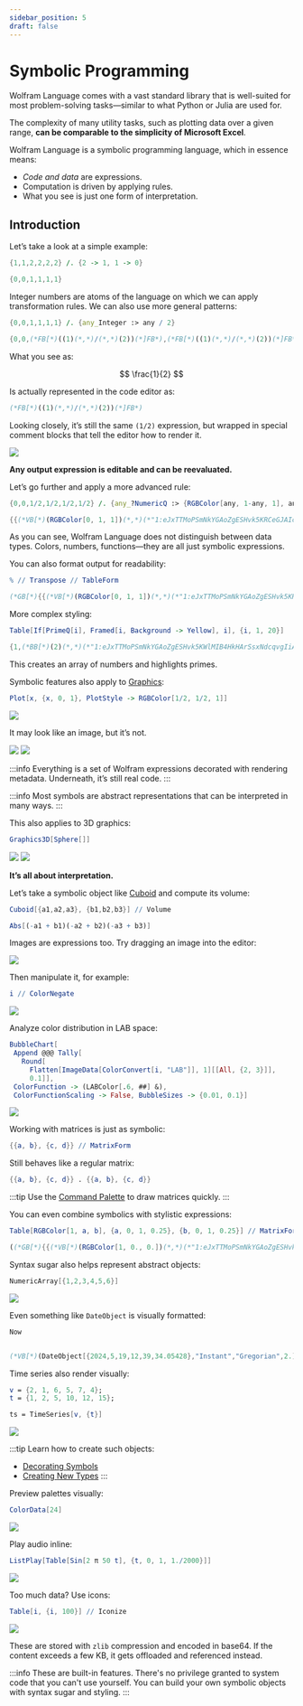 ```yaml
---
sidebar_position: 5
draft: false
---
```

# Symbolic Programming

Wolfram Language comes with a vast standard library that is well-suited for most problem-solving tasks—similar to what Python or Julia are used for.

The complexity of many utility tasks, such as plotting data over a given range, __can be comparable to the simplicity of Microsoft Excel__.

Wolfram Language is a symbolic programming language, which in essence means:
- *Code and data* are expressions.
- Computation is driven by applying rules.
- What you see is just one form of interpretation.

## Introduction
Let’s take a look at a simple example:

```mathematica @
{1,1,2,2,2,2} /. {2 -> 1, 1 -> 0}
```

```mathematica @
{0,0,1,1,1,1}
```

Integer numbers are atoms of the language on which we can apply transformation rules. We can also use more general patterns:

```mathematica @
{0,0,1,1,1,1} /. {any_Integer :> any / 2}
```

```mathematica @
{0,0,(*FB[*)((1)(*,*)/(*,*)(2))(*]FB*),(*FB[*)((1)(*,*)/(*,*)(2))(*]FB*),(*FB[*)((1)(*,*)/(*,*)(2))(*]FB*),(*FB[*)((1)(*,*)/(*,*)(2))(*]FB*)}
```

What you see as:

$$
\frac{1}{2}
$$

Is actually represented in the code editor as:

```mathematica title="raw text"
(*FB[*)((1)(*,*)/(*,*)(2))(*]FB*)
```

Looking closely, it’s still the same `(1/2)` expression, but wrapped in special comment blocks that tell the editor how to render it.

![](./../GIF%20speed%20changer%20(1).gif)

__Any output expression is editable and can be reevaluated.__

Let’s go further and apply a more advanced rule:

```mathematica @
{0,0,1/2,1/2,1/2,1/2} /. {any_?NumericQ :> {RGBColor[any, 1-any, 1], any} }
```

```mathematica @
{{(*VB[*)(RGBColor[0, 1, 1])(*,*)(*"1:eJxTTMoPSmNkYGAoZgESHvk5KRCeGJAIcndyzs/JLwouTyxJzghJzS3ISSxJTWMGyXMgyRcxQAGU8cEezgAAAxwUjA=="*)(*]VB*),0},{(*VB[*)(RGBColor[0, 1, 1])(*,*)(*"1:eJxTTMoPSmNkYGAoZgESHvk5KRCeGJAIcndyzs/JLwouTyxJzghJzS3ISSxJTWMGyXMgyRcxQAGU8cEezgAAAxwUjA=="*)(*]VB*),0},{(*VB[*)(RGBColor[1/2, 1/2, 1])(*,*)(*"1:eJxTTMoPSmNkYGAoZgESHvk5KRCeGJAIcndyzs/JLwouTyxJzghJzS3ISSxJTWMGyXMgyRcxgMEDe3TGB3sAGJkVmw=="*)(*]VB*),(*FB[*)((1)(*,*)/(*,*)(2))(*]FB*)},{(*VB[*)(RGBColor[1/2, 1/2, 1])(*,*)(*"1:eJxTTMoPSmNkYGAoZgESHvk5KRCeGJAIcndyzs/JLwouTyxJzghJzS3ISSxJTWMGyXMgyRcxgMEDe3TGB3sAGJkVmw=="*)(*]VB*),(*FB[*)((1)(*,*)/(*,*)(2))(*]FB*)},{(*VB[*)(RGBColor[1/2, 1/2, 1])(*,*)(*"1:eJxTTMoPSmNkYGAoZgESHvk5KRCeGJAIcndyzs/JLwouTyxJzghJzS3ISSxJTWMGyXMgyRcxgMEDe3TGB3sAGJkVmw=="*)(*]VB*),(*FB[*)((1)(*,*)/(*,*)(2))(*]FB*)},{(*VB[*)(RGBColor[1/2, 1/2, 1])(*,*)(*"1:eJxTTMoPSmNkYGAoZgESHvk5KRCeGJAIcndyzs/JLwouTyxJzghJzS3ISSxJTWMGyXMgyRcxgMEDe3TGB3sAGJkVmw=="*)(*]VB*),(*FB[*)((1)(*,*)/(*,*)(2))(*]FB*)}}
```

As you can see, Wolfram Language does not distinguish between data types. Colors, numbers, functions—they are all just symbolic expressions.

You can also format output for readability:

```mathematica @
% // Transpose // TableForm
```

```mathematica @
(*GB[*){{(*VB[*)(RGBColor[0, 1, 1])(*,*)(*"1:eJxTTMoPSmNkYGAoZgESHvk5KRCeGJAIcndyzs/JLwouTyxJzghJzS3ISSxJTWMGyXMgyRcxQAGU8cEezgAAAxwUjA=="*)(*]VB*)(*|*),(*|*)(*VB[*)(RGBColor[0, 1, 1])(*,*)(*"1:eJxTTMoPSmNkYGAoZgESHvk5KRCeGJAIcndyzs/JLwouTyxJzghJzS3ISSxJTWMGyXMgyRcxQAGU8cEezgAAAxwUjA=="*)(*]VB*)(*|*),(*|*)(*VB[*)(RGBColor[1/2, 1/2, 1])(*,*)(*"1:eJxTTMoPSmNkYGAoZgESHvk5KRCeGJAIcndyzs/JLwouTyxJzghJzS3ISSxJTWMGyXMgyRcxgMEDe3TGB3sAGJkVmw=="*)(*]VB*)(*|*),(*|*)(*VB[*)(RGBColor[1/2, 1/2, 1])(*,*)(*"1:eJxTTMoPSmNkYGAoZgESHvk5KRCeGJAIcndyzs/JLwouTyxJzghJzS3ISSxJTWMGyXMgyRcxgMEDe3TGB3sAGJkVmw=="*)(*]VB*)(*|*),(*|*)(*VB[*)(RGBColor[1/2, 1/2, 1])(*,*)(*"1:eJxTTMoPSmNkYGAoZgESHvk5KRCeGJAIcndyzs/JLwouTyxJzghJzS3ISSxJTWMGyXMgyRcxgMEDe3TGB3sAGJkVmw=="*)(*]VB*)(*|*),(*|*)(*VB[*)(RGBColor[1/2, 1/2, 1])(*,*)(*"1:eJxTTMoPSmNkYGAoZgESHvk5KRCeGJAIcndyzs/JLwouTyxJzghJzS3ISSxJTWMGyXMgyRcxgMEDe3TGB3sAGJkVmw=="*)(*]VB*)}(*||*),(*||*){0(*|*),(*|*)0(*|*),(*|*)(*FB[*)((1)(*,*)/(*,*)(2))(*]FB*)(*|*),(*|*)(*FB[*)((1)(*,*)/(*,*)(2))(*]FB*)(*|*),(*|*)(*FB[*)((1)(*,*)/(*,*)(2))(*]FB*)(*|*),(*|*)(*FB[*)((1)(*,*)/(*,*)(2))(*]FB*)}}(*]GB*)
```

More complex styling:

```mathematica @
Table[If[PrimeQ[i], Framed[i, Background -> Yellow], i], {i, 1, 20}]
```

```mathematica @
{1,(*BB[*)(2)(*,*)(*"1:eJxTTMoPSmNkYGAoZgESHvk5KWlMIB4HkHArSsxNdcqvgIiA5INKc1KLuYAMp8Tk7PSi/NK8lDRmmPIgdyfn/Jz8okyQcRACiBnQdPMAGcElRZkF/nmeeQWlJcWsIJsSc4pTAcQ1Hcg="*)(*]BB*),(*BB[*)(3)(*,*)(*"1:eJxTTMoPSmNkYGAoZgESHvk5KWlMIB4HkHArSsxNdcqvgIiA5INKc1KLuYAMp8Tk7PSi/NK8lDRmmPIgdyfn/Jz8okyQcRACiBnQdPMAGcElRZkF/nmeeQWlJcWsIJsSc4pTAcQ1Hcg="*)(*]BB*),4,(*BB[*)(5)(*,*)(*"1:eJxTTMoPSmNkYGAoZgESHvk5KWlMIB4HkHArSsxNdcqvgIiA5INKc1KLuYAMp8Tk7PSi/NK8lDRmmPIgdyfn/Jz8okyQcRACiBnQdPMAGcElRZkF/nmeeQWlJcWsIJsSc4pTAcQ1Hcg="*)(*]BB*),6,(*BB[*)(7)(*,*)(*"1:eJxTTMoPSmNkYGAoZgESHvk5KWlMIB4HkHArSsxNdcqvgIiA5INKc1KLuYAMp8Tk7PSi/NK8lDRmmPIgdyfn/Jz8okyQcRACiBnQdPMAGcElRZkF/nmeeQWlJcWsIJsSc4pTAcQ1Hcg="*)(*]BB*),8,9,10,(*BB[*)(11)(*,*)(*"1:eJxTTMoPSmNkYGAoZgESHvk5KWlMIB4HkHArSsxNdcqvgIiA5INKc1KLuYAMp8Tk7PSi/NK8lDRmmPIgdyfn/Jz8okyQcRACiBnQdPMAGcElRZkF/nmeeQWlJcWsIJsSc4pTAcQ1Hcg="*)(*]BB*),12,(*BB[*)(13)(*,*)(*"1:eJxTTMoPSmNkYGAoZgESHvk5KWlMIB4HkHArSsxNdcqvgIiA5INKc1KLuYAMp8Tk7PSi/NK8lDRmmPIgdyfn/Jz8okyQcRACiBnQdPMAGcElRZkF/nmeeQWlJcWsIJsSc4pTAcQ1Hcg="*)(*]BB*),14,15,16,(*BB[*)(17)(*,*)(*"1:eJxTTMoPSmNkYGAoZgESHvk5KWlMIB4HkHArSsxNdcqvgIiA5INKc1KLuYAMp8Tk7PSi/NK8lDRmmPIgdyfn/Jz8okyQcRACiBnQdPMAGcElRZkF/nmeeQWlJcWsIJsSc4pTAcQ1Hcg="*)(*]BB*),18,(*BB[*)(19)(*,*)(*"1:eJxTTMoPSmNkYGAoZgESHvk5KWlMIB4HkHArSsxNdcqvgIiA5INKc1KLuYAMp8Tk7PSi/NK8lDRmmPIgdyfn/Jz8okyQcRACiBnQdPMAGcElRZkF/nmeeQWlJcWsIJsSc4pTAcQ1Hcg="*)(*]BB*),20}
```

This creates an array of numbers and highlights primes.

Symbolic features also apply to [Graphics](frontend/Reference/Graphics/Graphics.md):

```mathematica @
Plot[x, {x, 0, 1}, PlotStyle -> RGBColor[1/2, 1/2, 1]]
```

![](./../Screenshot%202024-04-28%20at%2011.36.54.png)

It may look like an image, but it’s not.

![](./../Screenshot%202024-04-28%20at%2011.37.46.png)
![](./../Screenshot%202024-04-28%20at%2011.38.19.png)

:::info
Everything is a set of Wolfram expressions decorated with rendering metadata. Underneath, it’s still real code.
:::

:::info
Most symbols are abstract representations that can be interpreted in many ways.
:::

This also applies to 3D graphics:

```mathematica @
Graphics3D[Sphere[]]
```

![](./../Screenshot%202024-04-28%20at%2022.23.34.png)
![](./../Screenshot%202024-04-28%20at%2022.24.14.png)

__It’s all about interpretation.__

Let’s take a symbolic object like [Cuboid](frontend/Reference/Graphics3D/Cuboid.md) and compute its volume:

```mathematica @
Cuboid[{a1,a2,a3}, {b1,b2,b3}] // Volume
```

```mathematica @
Abs[(-a1 + b1)(-a2 + b2)(-a3 + b3)]
```

Images are expressions too. Try dragging an image into the editor:

![](./../Screenshot%202024-04-29%20at%2011.26.13.png)

Then manipulate it, for example:

```mathematica @
i // ColorNegate
```

![](./../Screenshot%202024-04-29%20at%2011.27.22.png)

Analyze color distribution in LAB space:

```mathematica @
BubbleChart[
 Append @@@ Tally[
   Round[
     Flatten[ImageData[ColorConvert[i, "LAB"]], 1][[All, {2, 3}]],
     0.1]], 
 ColorFunction -> (LABColor[.6, ##] &), 
 ColorFunctionScaling -> False, BubbleSizes -> {0.01, 0.1}]
```

![](./../Screenshot%202024-04-29%20at%2011.29.32.png)

Working with matrices is just as symbolic:

```mathematica @
{{a, b}, {c, d}} // MatrixForm
```

Still behaves like a regular matrix:

```mathematica @
{{a, b}, {c, d}} . {{a, b}, {c, d}}
```

:::tip
Use the [Command Palette](frontend/Command%20palette.md) to draw matrices quickly.
:::

You can even combine symbolics with stylistic expressions:

```mathematica @
Table[RGBColor[1, a, b], {a, 0, 1, 0.25}, {b, 0, 1, 0.25}] // MatrixForm
```

```mathematica @
((*GB[*){{(*VB[*)(RGBColor[1, 0., 0.])(*,*)(*"1:eJxTTMoPSmNkYGAoZgESHvk5KRCeGJAIcndyzs/JLwouTyxJzghJzS3ISSxJTWMGyXMgyRcxgMEHeyiDgQHOAAALpBNd"*)(*]VB*)(*|*),(*|*)(*VB[*)(RGBColor[1, 0., 0.25])(*,*)(*"1:eJxTTMoPSmNkYGAoZgESHvk5KRCeGJAIcndyzs/JLwouTyxJzghJzS3ISSxJTWMGyXMgyRcxgMEHeyiDgQHKuGAPAA2DFGw="*)(*]VB*)(*|*),(*|*)(*VB[*)(RGBColor[1, 0., 0.5])(*,*)(*"1:eJxTTMoPSmNkYGAoZgESHvk5KRCeGJAIcndyzs/JLwouTyxJzghJzS3ISSxJTWMGyXMgyRcxgMEHeyiDgQHKeGAPAA2jFHw="*)(*]VB*)(*|*),(*|*)(*VB[*)(RGBColor[1, 0., 0.75])(*,*)(*"1:eJxTTMoPSmNkYGAoZgESHvk5KRCeGJAIcndyzs/JLwouTyxJzghJzS3ISSxJTWMGyXMgyRcxgMEHeyiDgQHKeGEPAA2zFIQ="*)(*]VB*)(*|*),(*|*)(*VB[*)(RGBColor[1, 0., 1.])(*,*)(*"1:eJxTTMoPSmNkYGAoZgESHvk5KRCeGJAIcndyzs/JLwouTyxJzghJzS3ISSxJTWMGyXMgyRcxgMEHeyiDgQEuAgANwxSM"*)(*]VB*)}(*||*),(*||*){(*VB[*)(RGBColor[1, 0.25, 0.])(*,*)(*"1:eJxTTMoPSmNkYGAoZgESHvk5KRCeGJAIcndyzs/JLwouTyxJzghJzS3ISSxJTWMGyXMgyRcxgMEHeyjjAozBwAAAFwoUbA=="*)(*]VB*)(*|*),(*|*)(*VB[*)(RGBColor[1, 0.25, 0.25])(*,*)(*"1:eJxTTMoPSmNkYGAoZgESHvk5KRCeGJAIcndyzs/JLwouTyxJzghJzS3ISSxJTWMGyXMgyRcxgMEHeyjjAoIBABjpFXs="*)(*]VB*)(*|*),(*|*)(*VB[*)(RGBColor[1, 0.25, 0.5])(*,*)(*"1:eJxTTMoPSmNkYGAoZgESHvk5KRCeGJAIcndyzs/JLwouTyxJzghJzS3ISSxJTWMGyXMgyRcxgMEHeyjjAozxwB4AGQkViw=="*)(*]VB*)(*|*),(*|*)(*VB[*)(RGBColor[1, 0.25, 0.75])(*,*)(*"1:eJxTTMoPSmNkYGAoZgESHvk5KRCeGJAIcndyzs/JLwouTyxJzghJzS3ISSxJTWMGyXMgyRcxgMEHeyjjAozxwh4AGRkVkw=="*)(*]VB*)(*|*),(*|*)(*VB[*)(RGBColor[1, 0.25, 1.])(*,*)(*"1:eJxTTMoPSmNkYGAoZgESHvk5KRCeGJAIcndyzs/JLwouTyxJzghJzS3ISSxJTWMGyXMgyRcxgMEHeyjjgj1cBAAZKRWb"*)(*]VB*)}(*||*),(*||*){(*VB[*)(RGBColor[1, 0.5, 0.])(*,*)(*"1:eJxTTMoPSmNkYGAoZgESHvk5KRCeGJAIcndyzs/JLwouTyxJzghJzS3ISSxJTWMGyXMgyRcxgMEHeyjjAYzBwAAAF7oUfA=="*)(*]VB*)(*|*),(*|*)(*VB[*)(RGBColor[1, 0.5, 0.25])(*,*)(*"1:eJxTTMoPSmNkYGAoZgESHvk5KRCeGJAIcndyzs/JLwouTyxJzghJzS3ISSxJTWMGyXMgyRcxgMEHeyjjAYxxwR4AGZkViw=="*)(*]VB*)(*|*),(*|*)(*VB[*)(RGBColor[1, 0.5, 0.5])(*,*)(*"1:eJxTTMoPSmNkYGAoZgESHvk5KRCeGJAIcndyzs/JLwouTyxJzghJzS3ISSxJTWMGyXMgyRcxgMEHeyjjAYIBABm5FZs="*)(*]VB*)(*|*),(*|*)(*VB[*)(RGBColor[1, 0.5, 0.75])(*,*)(*"1:eJxTTMoPSmNkYGAoZgESHvk5KRCeGJAIcndyzs/JLwouTyxJzghJzS3ISSxJTWMGyXMgyRcxgMEHeyjjAYzxwh4AGckVow=="*)(*]VB*)(*|*),(*|*)(*VB[*)(RGBColor[1, 0.5, 1.])(*,*)(*"1:eJxTTMoPSmNkYGAoZgESHvk5KRCeGJAIcndyzs/JLwouTyxJzghJzS3ISSxJTWMGyXMgyRcxgMEHeyjjgT1cBAAZ2RWr"*)(*]VB*)}(*||*),(*||*){(*VB[*)(RGBColor[1, 0.75, 0.])(*,*)(*"1:eJxTTMoPSmNkYGAoZgESHvk5KRCeGJAIcndyzs/JLwouTyxJzghJzS3ISSxJTWMGyXMgyRcxgMEHeyjjBYzBwAAAGBIUhA=="*)(*]VB*)(*|*),(*|*)(*VB[*)(RGBColor[1, 0.75, 0.25])(*,*)(*"1:eJxTTMoPSmNkYGAoZgESHvk5KRCeGJAIcndyzs/JLwouTyxJzghJzS3ISSxJTWMGyXMgyRcxgMEHeyjjBYxxwR4AGfEVkw=="*)(*]VB*)(*|*),(*|*)(*VB[*)(RGBColor[1, 0.75, 0.5])(*,*)(*"1:eJxTTMoPSmNkYGAoZgESHvk5KRCeGJAIcndyzs/JLwouTyxJzghJzS3ISSxJTWMGyXMgyRcxgMEHeyjjBYzxwB4AGhEVow=="*)(*]VB*)(*|*),(*|*)(*VB[*)(RGBColor[1, 0.75, 0.75])(*,*)(*"1:eJxTTMoPSmNkYGAoZgESHvk5KRCeGJAIcndyzs/JLwouTyxJzghJzS3ISSxJTWMGyXMgyRcxgMEHeyjjBYIBABohFas="*)(*]VB*)(*|*),(*|*)(*VB[*)(RGBColor[1, 0.75, 1.])(*,*)(*"1:eJxTTMoPSmNkYGAoZgESHvk5KRCeGJAIcndyzs/JLwouTyxJzghJzS3ISSxJTWMGyXMgyRcxgMEHeyjjhT1cBAAaMRWz"*)(*]VB*)}(*||*),(*||*){(*VB[*)(RGBColor[1, 1., 0.])(*,*)(*"1:eJxTTMoPSmNkYGAoZgESHvk5KRCeGJAIcndyzs/JLwouTyxJzghJzS3ISSxJTWMGyXMgyRcxgMEHe3QGAwMAGGoUjA=="*)(*]VB*)(*|*),(*|*)(*VB[*)(RGBColor[1, 1., 0.25])(*,*)(*"1:eJxTTMoPSmNkYGAoZgESHvk5KRCeGJAIcndyzs/JLwouTyxJzghJzS3ISSxJTWMGyXMgyRcxgMEHe3TGBXsAGkkVmw=="*)(*]VB*)(*|*),(*|*)(*VB[*)(RGBColor[1, 1., 0.5])(*,*)(*"1:eJxTTMoPSmNkYGAoZgESHvk5KRCeGJAIcndyzs/JLwouTyxJzghJzS3ISSxJTWMGyXMgyRcxgMEHe3TGA3sAGmkVqw=="*)(*]VB*)(*|*),(*|*)(*VB[*)(RGBColor[1, 1., 0.75])(*,*)(*"1:eJxTTMoPSmNkYGAoZgESHvk5KRCeGJAIcndyzs/JLwouTyxJzghJzS3ISSxJTWMGyXMgyRcxgMEHe3TGC3sAGnkVsw=="*)(*]VB*)(*|*),(*|*)(*VB[*)(RGBColor[1, 1., 1.])(*,*)(*"1:eJxTTMoPSmNkYGAoZgESHvk5KRCeGJAIcndyzs/JLwouTyxJzghJzS3ISSxJTWMGyXMgyRcxgMEHe0wGABqJFbs="*)(*]VB*)}}(*]GB*))
```

Syntax sugar also helps represent abstract objects:

```mathematica @
NumericArray[{1,2,3,4,5,6}]
```

![](./../Screenshot%202024-04-29%20at%2013.50.28.png)

Even something like `DateObject` is visually formatted:

```mathematica @
Now
```

```mathematica @

(*VB[*)(DateObject[{2024,5,19,12,39,34.05428},"Instant","Gregorian",2.])(*,*)(*"1:eJxTTMoPSmNkYGAoZgESHvk5KRCeEJBwSSxJ9U/KSk0uCUnNLcgB8oKlgMJKwaV5CoaWCr6JlQpGBkYmCoZGVsaWVsYmSgCu/RIR"*)(*]VB*)

```

Time series also render visually:

```mathematica @
v = {2, 1, 6, 5, 7, 4};
t = {1, 2, 5, 10, 12, 15};

ts = TimeSeries[v, {t}]
```

![](./../Screenshot%202024-04-29%20at%2014.04.41.png)

:::tip
Learn how to create such objects:
- [Decorating Symbols](frontend/Advanced/Syntax%20sugar/Decorating%20symbols.md)
- [Creating New Types](frontend/Advanced/Objects/Creating%20new%20type.md)
:::

Preview palettes visually:

```mathematica @
ColorData[24]
```

![](./../Screenshot%202024-12-15%20at%2015.50.53.png)

Play audio inline:

```mathematica @
ListPlay[Table[Sin[2 π 50 t], {t, 0, 1, 1./2000}]]
```

![](./../Screenshot%202024-04-29%20at%2014.08.42.png)

Too much data? Use icons:

```mathematica @
Table[i, {i, 100}] // Iconize
```

![](./../Screenshot%202024-04-29%20at%2014.10.11.png)

These are stored with `zlib` compression and encoded in base64. If the content exceeds a few KB, it gets offloaded and referenced instead.

:::info
These are built-in features. There's no privilege granted to system code that you can't use yourself. You can build your own symbolic objects with syntax sugar and styling.
:::

